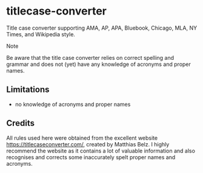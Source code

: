 # titlecase-converter
Title case converter supporting AMA, AP, APA, Bluebook, Chicago, MLA, NY Times, and Wikipedia style.

> [!NOTE]  
> Be aware that the title case converter relies on correct spelling and grammar and does not (yet) have any knowledge of acronyms and proper names.

## Limitations
- no knowledge of acronyms and proper names

## Credits
All rules used here were obtained from the excellent website https://titlecaseconverter.com/, created by Matthias Belz. I highly recommend the website as it contains a lot of valuable information and also recognises and corrects some inaccurately spelt proper names and acronyms.